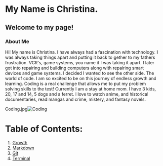 # My Name is Christina.

## Welcome to my page!

### About Me

Hi! My name is Christina. I have always had a fascination with technology. I was always taking things apart and putting it back to gether to my fathers frustration.  VCR's, game systems, you name it I was taking it apart. I later got into repairing and building computers along with repairing smart devices and game systems. I decided I wanted to see the other side. The world of code. I am so excited to be on this journey of endless growth and learning. Coding is a real challenge that allows me to put my problem solving skills to the test! Currently I am a stay at home mom. I have 3 kids, 20, 17 and 14, 5 dogs and a ferret. I love to watch anime, and historical documentaries, read mangas and crime, mistery, and fantasy novels. 

Coding.jpg![Coding](https://user-images.githubusercontent.com/87684144/127065680-867efc7e-1f85-455e-8944-8992fa82281e.jpg)

# Table of Contents: 

1. [Growth](https://cquinn21.github.io/.github.io-reading-notes/growth)
2. [Markdown](https://cquinn21.github.io/.github.io-reading-notes/markdown)
3. [Git](https://cquinn21.github.io/.github.io-reading-notes/whatsgit)
4. [Terminal](https://cquinn21.github.io/.github.io-reading-notes/commandline)


